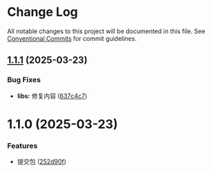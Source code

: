 # Change Log

All notable changes to this project will be documented in this file.
See [Conventional Commits](https://conventionalcommits.org) for commit guidelines.

## [1.1.1](https://github.com/senmu-a/senmu-monorepo/compare/@senmu/libs@1.1.0...@senmu/libs@1.1.1) (2025-03-23)


### Bug Fixes

* **libs:** 修复内容 ([637c4c7](https://github.com/senmu-a/senmu-monorepo/commit/637c4c742e567782b5f2233461af91bf9b840eb3))





# 1.1.0 (2025-03-23)


### Features

* 提交包 ([252d90f](https://github.com/senmu-a/senmu-monorepo/commit/252d90f72b07773c04cfef72df1b29eb34e5de12))
